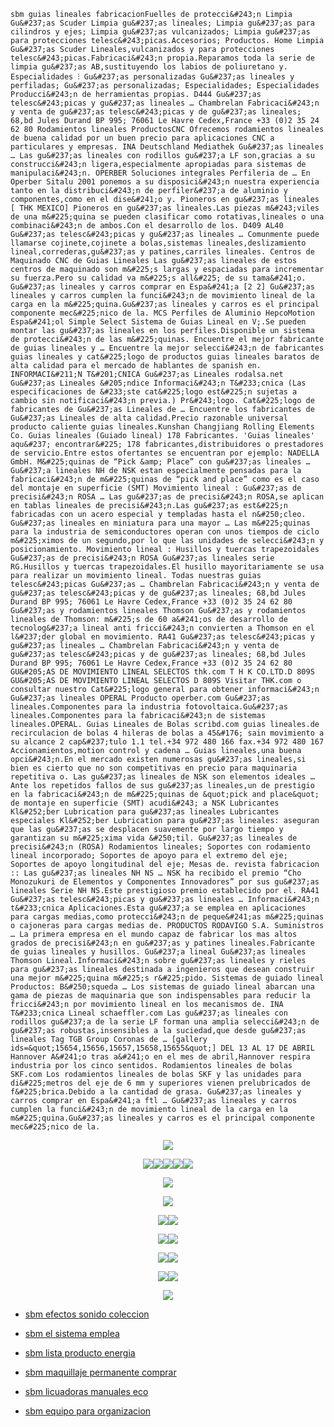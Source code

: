 
```
sbm guias lineales fabricacionFuelles de protecci&#243;n Limpia Gu&#237;as Scuder Limpia gu&#237;as lineales; Limpia gu&#237;as para cilindros y ejes; Limpia gu&#237;as vulcanizados; Limpia gu&#237;as para protecciones telesc&#243;picas.Accesorios; Productos. Home Limpia Gu&#237;as Scuder Lineales,vulcanizados y para protecciones telesc&#243;picas.Fabricaci&#243;n propia.Reparamos toda la serie de limpia gu&#237;as AB,sustituyendo los labios de poliuretano y. Especialidades ⁝ Gu&#237;as personalizadas Gu&#237;as lineales y perfiladas; Gu&#237;as personalizadas; Especialidades; Especialidades Producci&#243;n de herramientas propias. D444 Gu&#237;as telesc&#243;picas y gu&#237;as lineales … Chambrelan Fabricaci&#243;n y venta de gu&#237;as telesc&#243;picas y de gu&#237;as lineales; 68,bd Jules Durand BP 995; 76061 Le Havre Cedex,France +33 (0)2 35 24 62 80 Rodamientos lineales ProductosCNC Ofrecemos rodamientos lineales de buena calidad por un buen precio para aplicaciones CNC a particulares y empresas. INA Deutschland Mediathek Gu&#237;as lineales … Las gu&#237;as lineales con rodillos gu&#237;a LF son,gracias a su construcci&#243;n ligera,especialmente apropiadas para sistemas de manipulaci&#243;n. OPERBER Soluciones integrales Perfileria de … En Operber Sitalu 2001 ponemos a su disposici&#243;n nuestra experiencia tanto en la distribuci&#243;n de perfiler&#237;a de aluminio y componentes,como en el dise&#241;o y. Pioneros en gu&#237;as lineales [ THK MEXICO] Pioneros en gu&#237;as lineales.Las piezas m&#243;viles de una m&#225;quina se pueden clasificar como rotativas,lineales o una combinaci&#243;n de ambos.Con el desarrollo de los. D409 AL40 Gu&#237;as telesc&#243;picas y gu&#237;as lineales … Comunmente puede llamarse cojinete,cojinete a bolas,sistemas lineales,deslizamiento lineal,correderas,gu&#237;as y patines,carriles lineales. Centros de Maquinado CNC de Guias Lineales Las gu&#237;as lineales de estos centros de maquinado son m&#225;s largas y espaciadas para incrementar su fuerza.Pero su calidad va m&#225;s all&#225; de su tama&#241;o. Gu&#237;as lineales y carros comprar en Espa&#241;a [2 2] Gu&#237;as lineales y carros cumplen la funci&#243;n de movimiento lineal de la carga en la m&#225;quina.Gu&#237;as lineales y carros es el principal componente mec&#225;nico de la. MCS Perfiles de Aluminio HepcoMotion Espa&#241;ol Simple Select Sistema de Guias Lineal en V;.Se pueden montar las gu&#237;as lineales en los perfiles.Disponible un sistema de protecci&#243;n de las m&#225;quinas. Encuentre el mejor fabricante de guias lineales y … Encuentre la mejor selecci&#243;n de fabricantes guias lineales y cat&#225;logo de productos guias lineales baratos de alta calidad para el mercado de hablantes de spanish en. INFORMACI&#211;N T&#201;CNICA Gu&#237;as Lineales rodalsa.net Gu&#237;as Lineales &#205;ndice Informaci&#243;n T&#233;cnica (Las especificaciones de &#233;ste cat&#225;logo est&#225;n sujetas a cambio sin notificaci&#243;n previa.) Pr&#243;logo. Cat&#225;logo de fabricantes de Gu&#237;as Lineales de … Encuentre los fabricantes de Gu&#237;as Lineales de alta calidad.Precio razonable universal producto caliente guias lineales.Kunshan Changjiang Rolling Elements Co. Guias lineales (Guiado lineal) 178 Fabricantes. 'Guias lineales' aqu&#237; encontrar&#225; 178 fabricantes,distribuidores o prestadores de servicio.Entre estos ofertantes se encuentran por ejemplo: NADELLA GmbH. M&#225;quinas de “Pick &amp; Place” con gu&#237;as lineales … Gu&#237;a lineales NH de NSK estan especialmente pensadas para la fabricaci&#243;n de m&#225;quinas de “pick and place” como es el caso del montaje en superficie (SMT) Movimiento lineal : Gu&#237;as de precisi&#243;n ROSA … Las gu&#237;as de precisi&#243;n ROSA,se aplican en tablas lineales de precisi&#243;n.Las gu&#237;as est&#225;n fabricadas con un acero especial y templadas hasta el n&#250;cleo. Gu&#237;as lineales en miniatura para una mayor … Las m&#225;quinas para la industria de semiconductores operan con unos tiempos de ciclo m&#225;ximos de un segundo,por lo que las unidades de selecci&#243;n y posicionamiento. Movimiento lineal : Husillos y tuercas trapezoidales Gu&#237;as de precisi&#243;n ROSA Gu&#237;as lineales serie RG.Husillos y tuercas trapezoidales.El husillo mayoritariamente se usa para realizar un movimiento lineal. Todas nuestras guias telesc&#243;picas Gu&#237;as … Chambrelan Fabricaci&#243;n y venta de gu&#237;as telesc&#243;picas y de gu&#237;as lineales; 68,bd Jules Durand BP 995; 76061 Le Havre Cedex,France +33 (0)2 35 24 62 80 Gu&#237;as y rodamientos lineales Thomson Gu&#237;as y rodamientos lineales de Thomson: m&#225;s de 60 a&#241;os de desarrollo de tecnolog&#237;a lineal anti fricci&#243;n convierten a Thomson en el l&#237;der global en movimiento. RA41 Gu&#237;as telesc&#243;picas y gu&#237;as lineales … Chambrelan Fabricaci&#243;n y venta de gu&#237;as telesc&#243;picas y de gu&#237;as lineales; 68,bd Jules Durand BP 995; 76061 Le Havre Cedex,France +33 (0)2 35 24 62 80 GU&#205;AS DE MOVIMIENTO LINEAL SELECTOS thk.com T H K CO.LTD.D 809S GU&#205;AS DE MOVIMIENTO LINEAL SELECTOS D 809S Visitar THK.com o consultar nuestro Cat&#225;logo general para obtener informaci&#243;n Gu&#237;as lineales OPERAL Producto operber.com Gu&#237;as lineales.Componentes para la industria fotovoltaica.Gu&#237;as lineales.Componentes para la fabricaci&#243;n de sistemas lineales.OPERAL. Guias Lineales de Bolas scribd.com guias lineales.de recirculacion de bolas 4 hileras de bolas a 45&#176; sain movimiento a su alcance 2 cap&#237;tulo 1.1 tel.+34 972 480 166 fax.+34 972 480 167 Accionamientos,motion control y cadena … Guias lineales,una buena opci&#243;n.En el mercado existen numerosas gu&#237;as lineales,si bien es cierto que no son competitivas en precio para maquinaria repetitiva o. Las gu&#237;as lineales de NSK son elementos ideales … Ante los repetidos fallos de sus gu&#237;as lineales,un de prestigio en la fabricaci&#243;n de m&#225;quinas de &quot;pick and place&quot; de montaje en superficie (SMT) acudi&#243; a NSK Lubricantes Kl&#252;ber Lubrication para gu&#237;as lineales Lubricantes especiales Kl&#252;ber Lubrication para gu&#237;as lineales: aseguran que las gu&#237;as se desplacen suavemente por largo tiempo y garantizan su m&#225;xima vida &#250;til. Gu&#237;as lineales de precisi&#243;n (ROSA) Rodamientos lineales; Soportes con rodamiento lineal incorporado; Soportes de apoyo para el extremo del eje; Soportes de apoyo longitudinal del eje; Mesas de. revista fabricacion :: Las gu&#237;as lineales NH NS … NSK ha recibido el premio “Cho Monozukuri de Elementos y Componentes Innovadores” por sus gu&#237;as lineales Serie NH NS.Este prestigioso premio establecido por el. RA41 Gu&#237;as telesc&#243;picas y gu&#237;as lineales … Informaci&#243;n t&#233;cnica Aplicaciones.Esta gu&#237;a se emplea en aplicaciones para cargas medias,como protecci&#243;n de peque&#241;as m&#225;quinas o cajoneras para cargas medias de. PRODUCTOS RODAVIGO S.A. Suministros … La primera empresa en el mundo capaz de fabricar los mas altos grados de precisi&#243;n en gu&#237;as y patines lineales.Fabricante de guias lineales y husillos. Gu&#237;a lineal Gu&#237;as lineales Thomson Lineal.Informaci&#243;n sobre gu&#237;as lineales y rieles para gu&#237;as lineales destinada a ingenieros que desean construir una mejor m&#225;quina m&#225;s r&#225;pido. Sistemas de guiado lineal Productos: B&#250;squeda … Los sistemas de guiado lineal abarcan una gama de piezas de maquinaria que son indispensables para reducir la fricci&#243;n por movimiento lineal en los mecanismos de. INA T&#233;cnica Lineal schaeffler.com Las gu&#237;as lineales con rodillos gu&#237;a de la serie LF forman una amplia selecci&#243;n de gu&#237;as robustas,insensibles a la suciedad,que desde gu&#237;as lineales Tag TGB Group Coronas de … [gallery ids=&quot;15654,15656,15657,15658,15655&quot;] DEL 13 AL 17 DE ABRIL Hannover A&#241;o tras a&#241;o en el mes de abril,Hannover respira industria por los cinco sentidos. Rodamientos lineales de bolas SKF.com Los rodamientos lineales de bolas SKF y las unidades para di&#225;metros del eje de 6 mm y superiores vienen prelubricados de f&#225;brica.Debido a la cantidad de grasa. Gu&#237;as lineales y carros comprar en Espa&#241;a ftl … Gu&#237;as lineales y carros cumplen la funci&#243;n de movimiento lineal de la carga en la m&#225;quina.Gu&#237;as lineales y carros es el principal componente mec&#225;nico de la. 
```

<div align="center">

<a href="https://es-crusher.shibang-china.com/github&k=sbm+guias+lineales+fabricacion"><img src="https://static.shibang-china.com/es/crusher/logo.jpg"></a>

<a href="https://es-crusher.shibang-china.com/github&k=sbm+guias+lineales+fabricacion"><img src="https://static.shibang-china.com/es/crusher/index.jpg"></a><a href="https://es-crusher.shibang-china.com/material.htmlgithub&k=sbm+guias+lineales+fabricacion"><img src="https://static.shibang-china.com/es/crusher/material.jpg"></a><a href="https://es-crusher.shibang-china.com/application.htmlgithub&k=sbm+guias+lineales+fabricacion"><img src="https://static.shibang-china.com/es/crusher/application.jpg"></a><a href="https://es-crusher.shibang-china.com/aboutus.htmlgithub&k=sbm+guias+lineales+fabricacion"><img src="https://static.shibang-china.com/es/crusher/aboutus.jpg"></a><a href="https://es-crusher.shibang-china.com/contact.htmlgithub&k=sbm+guias+lineales+fabricacion"><img src="https://static.shibang-china.com/es/crusher/contact.jpg"></a>

<a href="https://es-crusher.shibang-china.com/github&k=sbm+guias+lineales+fabricacion"><img src="https://static.shibang-china.com/es/crusher/banner.jpg"></a>

<a href="https://swt.shibang-china.com/github&k=sbm+guias+lineales+fabricacion"><img src="https://static.shibang-china.com/es/crusher/text.jpg"></a>

<a href="https://swt.shibang-china.com/github&k=sbm+guias+lineales+fabricacion"><img src="https://static.shibang-china.com/es/crusher/chat.jpg"></a><a href="https://es-crusher.shibang-china.com/contact.htmlgithub&k=sbm+guias+lineales+fabricacion"><img src="https://static.shibang-china.com/es/crusher/message.jpg"></a>

<a href="https://es-crusher.shibang-china.com/products/pe.htmlgithub&k=sbm+guias+lineales+fabricacion"><img src="https://static.shibang-china.com/es/crusher/pe.jpg"></a><a href="https://es-crusher.shibang-china.com/products/pf.htmlgithub&k=sbm+guias+lineales+fabricacion"><img src="https://static.shibang-china.com/es/crusher/pf.jpg"></a>

<a href="https://es-crusher.shibang-china.com/products/hpt.htmlgithub&k=sbm+guias+lineales+fabricacion"><img src="https://static.shibang-china.com/es/crusher/hpt.jpg"></a><a href="https://es-crusher.shibang-china.com/products/vsi.htmlgithub&k=sbm+guias+lineales+fabricacion"><img src="https://static.shibang-china.com/es/crusher/vsi.jpg"></a>

<a href="https://es-crusher.shibang-china.com/products/klv.htmlgithub&k=sbm+guias+lineales+fabricacion"><img src="https://static.shibang-china.com/es/crusher/klv.jpg"></a><a href="https://es-crusher.shibang-china.com/products/portable.htmlgithub&k=sbm+guias+lineales+fabricacion"><img src="https://static.shibang-china.com/es/crusher/portable.jpg"></a>

<a href="https://swt.shibang-china.com/github&k=sbm+guias+lineales+fabricacion"><img src="https://static.shibang-china.com/es/crusher/case.jpg"></a>

</div>


* [sbm efectos sonido coleccion](sbm%20efectos%20sonido%20coleccion.md)

* [sbm el sistema emplea](sbm%20el%20sistema%20emplea.md)

* [sbm lista producto energia](sbm%20lista%20producto%20energia.md)

* [sbm maquillaje permanente comprar](sbm%20maquillaje%20permanente%20comprar.md)

* [sbm licuadoras manuales eco](sbm%20licuadoras%20manuales%20eco.md)

* [sbm equipo para organizacion](sbm%20equipo%20para%20organizacion.md)